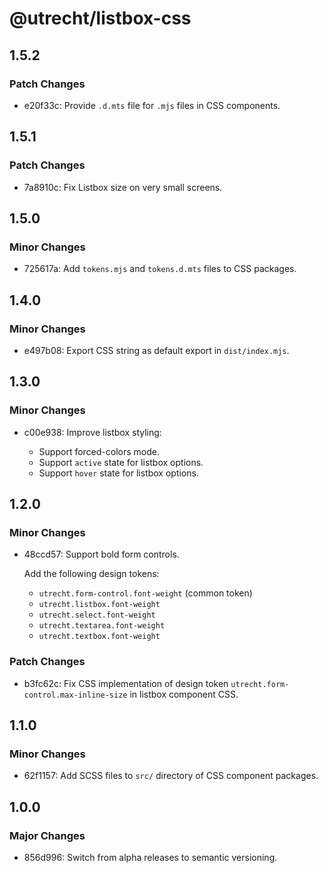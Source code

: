 # @utrecht/listbox-css

## 1.5.2

### Patch Changes

- e20f33c: Provide `.d.mts` file for `.mjs` files in CSS components.

## 1.5.1

### Patch Changes

- 7a8910c: Fix Listbox size on very small screens.

## 1.5.0

### Minor Changes

- 725617a: Add `tokens.mjs` and `tokens.d.mts` files to CSS packages.

## 1.4.0

### Minor Changes

- e497b08: Export CSS string as default export in `dist/index.mjs`.

## 1.3.0

### Minor Changes

- c00e938: Improve listbox styling:

  - Support forced-colors mode.
  - Support `active` state for listbox options.
  - Support `hover` state for listbox options.

## 1.2.0

### Minor Changes

- 48ccd57: Support bold form controls.

  Add the following design tokens:

  - `utrecht.form-control.font-weight` (common token)
  - `utrecht.listbox.font-weight`
  - `utrecht.select.font-weight`
  - `utrecht.textarea.font-weight`
  - `utrecht.textbox.font-weight`

### Patch Changes

- b3fc62c: Fix CSS implementation of design token `utrecht.form-control.max-inline-size` in listbox component CSS.

## 1.1.0

### Minor Changes

- 62f1157: Add SCSS files to `src/` directory of CSS component packages.

## 1.0.0

### Major Changes

- 856d996: Switch from alpha releases to semantic versioning.
